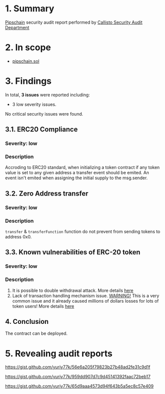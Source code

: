 # 1. Summary

[Pipschain](https://etherscan.io/address/0x59db9fde270b39a07f38fa3106a760829074c7d9#code) security audit report performed by [Callisto Security Audit Department](https://github.com/EthereumCommonwealth/Auditing)

# 2. In scope

- [pipschain.sol](https://gist.github.com/yuriy77k/b3963b23b40e97b7bdf1f2a239079bc4)

# 3. Findings

In total, **3 issues** were reported including:

- 3 low severity issues.

No critical security issues were found.

## 3.1. ERC20 Compliance

### Severity: low

### Description

Accroding to ERC20 standard, when initializing a token contract if any token value is set to any given address a transfer event should be emited.
An event isn't emited when assigning the initial supply to the msg.sender.

## 3.2. Zero Address transfer

### Severity: low

### Description

`transfer` & `transferFunction` function do not prevent from sending tokens to address 0x0.

## 3.3. Known vulnerabilities of ERC-20 token

### Severity: low

### Description

1. It is possible to double withdrawal attack. More details [here](https://docs.google.com/document/d/1YLPtQxZu1UAvO9cZ1O2RPXBbT0mooh4DYKjA_jp-RLM/edit)
2. Lack of transaction handling mechanism issue. [WARNING!](https://gist.github.com/Dexaran/ddb3e89fe64bf2e06ed15fbd5679bd20) This is a very common issue and it already caused millions of dollars losses for lots of token users! More details [here](https://docs.google.com/document/d/1Feh5sP6oQL1-1NHi-X1dbgT3ch2WdhbXRevDN681Jv4/edit)

## 4. Conclusion

The contract can be deployed.

# 5. Revealing audit reports

https://gist.github.com/yuriy77k/56e6a205f79823b27b48ad2fe31c9d1f

https://gist.github.com/yuriy77k/959dd907d7c9d45141392faac72beb17

https://gist.github.com/yuriy77k/65d9aaa4573d94f643b5a5ec8c57e409
